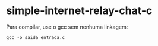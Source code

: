 # simple-internet-relay-chat-c

Para compilar, use o gcc sem nenhuma linkagem:

```
gcc -o saida entrada.c
```

